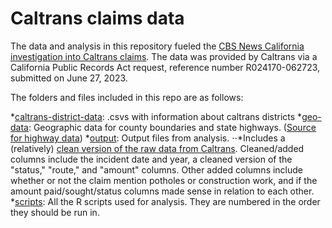 # Caltrans claims data

The data and analysis in this repository fueled the [CBS News California investigation into Caltrans claims](https://www.cbsnews.com/sacramento/news/caltrans-pothole-damage-claims-california-freeways/). The data was provided by Caltrans via a California Public Records Act request, reference number R024170-062723, submitted on June 27, 2023. 

The folders and files included in this repo are as follows:

*[caltrans-district-data](https://github.com/cbs-news-data/caltrans-claims-data/tree/main/caltrans-district-data): .csvs with information about caltrans districts
*[geo-data](https://github.com/cbs-news-data/caltrans-claims-data/tree/main/geo-data): Geographic data for county boundaries and state highways. ([Source for highway data](https://gis.data.ca.gov/datasets/77f2d7ba94e040a78bfbe36feb6279da_0/explore?location=36.988057%2C-119.281578%2C6.08))
*[output](https://github.com/cbs-news-data/caltrans-claims-data/tree/main/output): Output files from analysis. 
⋅⋅*Includes a (relatively) [clean version of the raw data from Caltrans](https://github.com/cbs-news-data/caltrans-claims-data/blob/main/output/caltrans_data_clean.csv). Cleaned/added columns include the incident date and year, a cleaned version of the "status," "route," and "amount" columns. Other added columns include whether or not the claim mention potholes or construction work, and if the amount paid/sought/status columns made sense in relation to each other.
*[scripts](https://github.com/cbs-news-data/caltrans-claims-data/tree/main/scripts): All the R scripts used for analysis. They are numbered in the order they should be run in. 